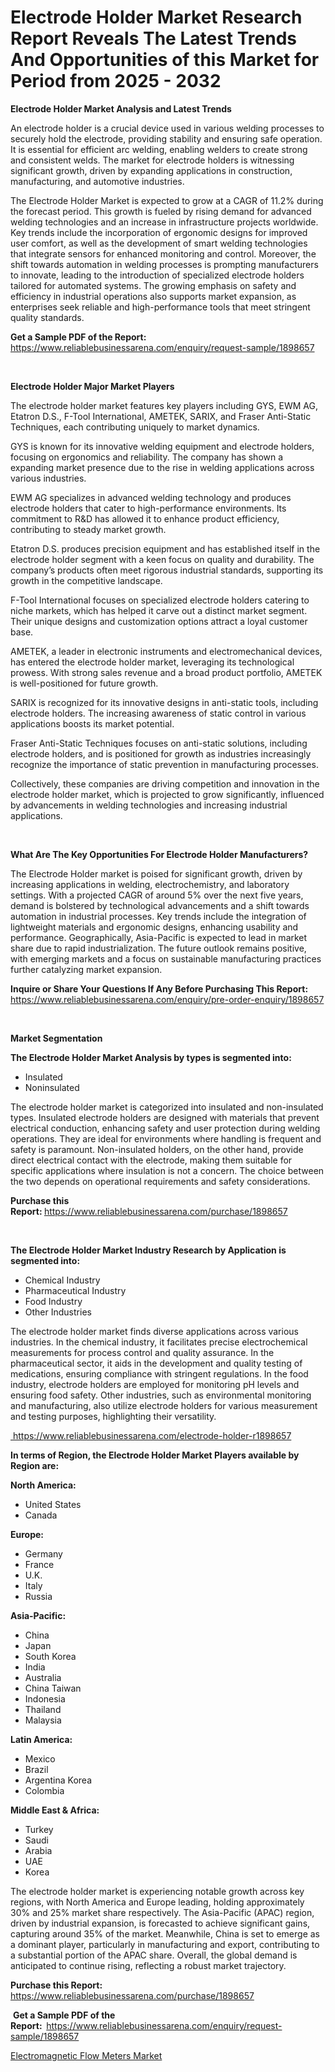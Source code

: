 <p><h1>Electrode Holder Market Research Report Reveals The Latest Trends And Opportunities of this Market for Period from 2025 - 2032</h1></p><p><strong>Electrode Holder Market Analysis and Latest Trends</strong></p>
<p><p>An electrode holder is a crucial device used in various welding processes to securely hold the electrode, providing stability and ensuring safe operation. It is essential for efficient arc welding, enabling welders to create strong and consistent welds. The market for electrode holders is witnessing significant growth, driven by expanding applications in construction, manufacturing, and automotive industries.</p><p>The Electrode Holder Market is expected to grow at a CAGR of 11.2% during the forecast period. This growth is fueled by rising demand for advanced welding technologies and an increase in infrastructure projects worldwide. Key trends include the incorporation of ergonomic designs for improved user comfort, as well as the development of smart welding technologies that integrate sensors for enhanced monitoring and control. Moreover, the shift towards automation in welding processes is prompting manufacturers to innovate, leading to the introduction of specialized electrode holders tailored for automated systems. The growing emphasis on safety and efficiency in industrial operations also supports market expansion, as enterprises seek reliable and high-performance tools that meet stringent quality standards.</p></p>
<p><strong>Get a Sample PDF of the Report:&nbsp;</strong> <a href="https://www.reliablebusinessarena.com/enquiry/request-sample/1898657?utm_campaign=2258&utm_medium=2&utm_source=Github&utm_content=ia&utm_term=16022025&utm_id=electrode-holder">https://www.reliablebusinessarena.com/enquiry/request-sample/1898657</a></p>
<p>&nbsp;</p>
<p><strong>Electrode Holder Major Market Players</strong></p>
<p><p>The electrode holder market features key players including GYS, EWM AG, Etatron D.S., F-Tool International, AMETEK, SARIX, and Fraser Anti-Static Techniques, each contributing uniquely to market dynamics. </p><p>GYS is known for its innovative welding equipment and electrode holders, focusing on ergonomics and reliability. The company has shown a expanding market presence due to the rise in welding applications across various industries.</p><p>EWM AG specializes in advanced welding technology and produces electrode holders that cater to high-performance environments. Its commitment to R&D has allowed it to enhance product efficiency, contributing to steady market growth.</p><p>Etatron D.S. produces precision equipment and has established itself in the electrode holder segment with a keen focus on quality and durability. The company’s products often meet rigorous industrial standards, supporting its growth in the competitive landscape.</p><p>F-Tool International focuses on specialized electrode holders catering to niche markets, which has helped it carve out a distinct market segment. Their unique designs and customization options attract a loyal customer base.</p><p>AMETEK, a leader in electronic instruments and electromechanical devices, has entered the electrode holder market, leveraging its technological prowess. With strong sales revenue and a broad product portfolio, AMETEK is well-positioned for future growth.</p><p>SARIX is recognized for its innovative designs in anti-static tools, including electrode holders. The increasing awareness of static control in various applications boosts its market potential.</p><p>Fraser Anti-Static Techniques focuses on anti-static solutions, including electrode holders, and is positioned for growth as industries increasingly recognize the importance of static prevention in manufacturing processes.</p><p>Collectively, these companies are driving competition and innovation in the electrode holder market, which is projected to grow significantly, influenced by advancements in welding technologies and increasing industrial applications.</p></p>
<p>&nbsp;</p>
<p><strong>What Are The Key Opportunities For Electrode Holder Manufacturers?</strong></p>
<p><p>The Electrode Holder market is poised for significant growth, driven by increasing applications in welding, electrochemistry, and laboratory settings. With a projected CAGR of around 5% over the next five years, demand is bolstered by technological advancements and a shift towards automation in industrial processes. Key trends include the integration of lightweight materials and ergonomic designs, enhancing usability and performance. Geographically, Asia-Pacific is expected to lead in market share due to rapid industrialization. The future outlook remains positive, with emerging markets and a focus on sustainable manufacturing practices further catalyzing market expansion.</p></p>
<p><strong>Inquire or Share Your Questions If Any Before Purchasing This Report:</strong> <a href="https://www.reliablebusinessarena.com/enquiry/pre-order-enquiry/1898657?utm_campaign=2258&utm_medium=2&utm_source=Github&utm_content=ia&utm_term=16022025&utm_id=electrode-holder">https://www.reliablebusinessarena.com/enquiry/pre-order-enquiry/1898657</a></p>
<p>&nbsp;</p>
<p><strong>Market Segmentation</strong></p>
<p><strong>The Electrode Holder Market Analysis by types is segmented into:</strong></p>
<p><ul><li>Insulated</li><li>Noninsulated</li></ul></p>
<p><p>The electrode holder market is categorized into insulated and non-insulated types. Insulated electrode holders are designed with materials that prevent electrical conduction, enhancing safety and user protection during welding operations. They are ideal for environments where handling is frequent and safety is paramount. Non-insulated holders, on the other hand, provide direct electrical contact with the electrode, making them suitable for specific applications where insulation is not a concern. The choice between the two depends on operational requirements and safety considerations.</p></p>
<p><strong>Purchase this Report:&nbsp;</strong><a href="https://www.reliablebusinessarena.com/purchase/1898657?utm_campaign=2258&utm_medium=2&utm_source=Github&utm_content=ia&utm_term=16022025&utm_id=electrode-holder">https://www.reliablebusinessarena.com/purchase/1898657</a></p>
<p>&nbsp;</p>
<p><strong>The Electrode Holder Market Industry Research by Application is segmented into:</strong></p>
<p><ul><li>Chemical Industry</li><li>Pharmaceutical Industry</li><li>Food Industry</li><li>Other Industries</li></ul></p>
<p><p>The electrode holder market finds diverse applications across various industries. In the chemical industry, it facilitates precise electrochemical measurements for process control and quality assurance. In the pharmaceutical sector, it aids in the development and quality testing of medications, ensuring compliance with stringent regulations. In the food industry, electrode holders are employed for monitoring pH levels and ensuring food safety. Other industries, such as environmental monitoring and manufacturing, also utilize electrode holders for various measurement and testing purposes, highlighting their versatility.</p></p>
<p><a href="https://www.reliablebusinessarena.com/electrode-holder-r1898657?utm_campaign=2258&utm_medium=2&utm_source=Github&utm_content=ia&utm_term=16022025&utm_id=electrode-holder">&nbsp;https://www.reliablebusinessarena.com/electrode-holder-r1898657</a></p>
<p><strong>In terms of Region, the Electrode Holder Market Players available by Region are:</strong></p>
<p>
    <p> <strong> North America: </strong>
        <ul>
            <li>United States</li>
            <li>Canada</li>
        </ul>
        </p> 
    <p> <strong> Europe: </strong>
        <ul>
            <li>Germany</li>
            <li>France</li>
            <li>U.K.</li>
            <li>Italy</li>
            <li>Russia</li>
        </ul>
        </p> 
    <p> <strong> Asia-Pacific: </strong>
        <ul>
            <li>China</li>
            <li>Japan</li>
            <li>South Korea</li>
            <li>India</li>
            <li>Australia</li>
            <li>China Taiwan</li>
            <li>Indonesia</li>
            <li>Thailand</li>
            <li>Malaysia</li>
        </ul>
        </p> 
    <p> <strong> Latin America: </strong>
        <ul>
            <li>Mexico</li>
            <li>Brazil</li>
            <li>Argentina Korea</li>
            <li>Colombia</li>
        </ul>
        </p> 
    <p> <strong> Middle East & Africa: </strong>
        <ul>
            <li>Turkey</li>
            <li>Saudi</li>
            <li>Arabia</li>
            <li>UAE</li>
            <li>Korea</li>
        </ul>
    </p>
    </p>
<p><p>The electrode holder market is experiencing notable growth across key regions, with North America and Europe leading, holding approximately 30% and 25% market share respectively. The Asia-Pacific (APAC) region, driven by industrial expansion, is forecasted to achieve significant gains, capturing around 35% of the market. Meanwhile, China is set to emerge as a dominant player, particularly in manufacturing and export, contributing to a substantial portion of the APAC share. Overall, the global demand is anticipated to continue rising, reflecting a robust market trajectory.</p></p>
<p><strong>Purchase this Report: </strong><a href="https://www.reliablebusinessarena.com/purchase/1898657?utm_campaign=2258&utm_medium=2&utm_source=Github&utm_content=ia&utm_term=16022025&utm_id=electrode-holder">https://www.reliablebusinessarena.com/purchase/1898657</a></p>
<p>&nbsp;<strong>Get a Sample PDF of the Report:&nbsp;&nbsp;</strong><a href="https://www.reliablebusinessarena.com/enquiry/request-sample/1898657?utm_campaign=2258&utm_medium=2&utm_source=Github&utm_content=ia&utm_term=16022025&utm_id=electrode-holder">https://www.reliablebusinessarena.com/enquiry/request-sample/1898657</a></p>
<p><strong></strong></p>
<p><p><a href="https://github.com/ilonaenterline65/Market-Research-Report-List-1/blob/main/electromagnetic-flow-meters-market.md?utm_campaign=2258&utm_medium=2&utm_source=Github&utm_content=ia&utm_term=16022025&utm_id=electrode-holder">Electromagnetic Flow Meters Market</a></p></p>